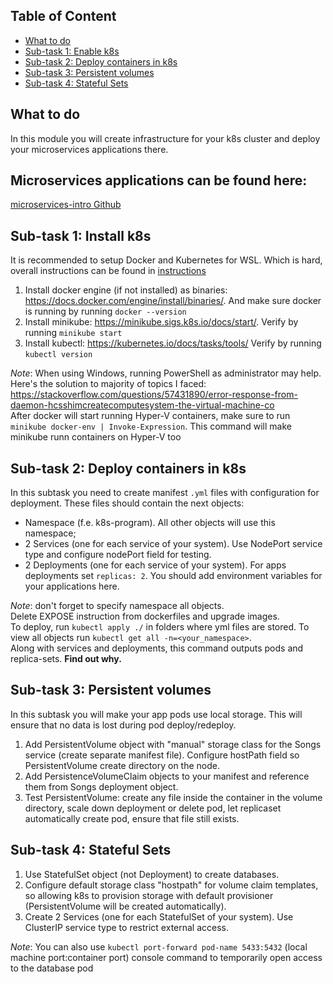 ## Table of Content

- [What to do](#what-to-do)
- [Sub-task 1: Enable k8s](#sub-task-1--enable-k8s)
- [Sub-task 2: Deploy containers in k8s](#sub-task-2--deploy-containers-in-k8s)
- [Sub-task 3: Persistent volumes](#sub-task-3--persistent-volumes)
- [Sub-task 4: Stateful Sets](#sub-task-4--stateful-sets)

## What to do
In this module you will create infrastructure for your k8s cluster and deploy your microservices applications there.

## Microservices applications can be found here:
[microservices-intro Github](https://github.com/SiarheiSvila/microservices-intro)


## Sub-task 1: Install k8s
It is recommended to setup Docker and Kubernetes for WSL. Which is hard, overall instructions can be found in [instructions](https://github.com/SiarheiSvila/docker-k8s-setup/blob/master/README.md)
1. Install docker engine (if not installed) as binaries: https://docs.docker.com/engine/install/binaries/.
And make sure docker is running by running `docker --version`
2. Install minikube: https://minikube.sigs.k8s.io/docs/start/.
Verify by running `minikube start`
3. Install kubectl: https://kubernetes.io/docs/tasks/tools/
Verify by running `kubectl version`

_Note_: When using Windows, running PowerShell as administrator may help. Here's the solution to majority of topics I faced:
https://stackoverflow.com/questions/57431890/error-response-from-daemon-hcsshimcreatecomputesystem-the-virtual-machine-co <br />
After docker will start running Hyper-V containers, make sure to run `minikube docker-env | Invoke-Expression`. This command will make minikube runn containers on Hyper-V too

## Sub-task 2: Deploy containers in k8s
In this subtask you need to create manifest `.yml` files with configuration for deployment. These files should contain the next objects:
- Namespace (f.e. k8s-program). All other objects will use this namespace;
- 2 Services (one for each service of your system). Use NodePort service type and configure nodePort field for testing.
- 2 Deployments (one for each service of your system). For apps deployments set `replicas: 2`. You should add environment variables for your applications here.

_Note_: don't forget to specify namespace all objects. <br>
Delete EXPOSE instruction from dockerfiles and upgrade images. <br>
To deploy, run `kubectl apply ./` in folders where yml files are stored.
To view all objects run `kubectl get all -n=<your_namespace>`. <br>
Along with services and deployments, this command outputs pods and replica-sets. **Find out why.**

## Sub-task 3: Persistent volumes
In this subtask you will make your app pods use local storage. This will ensure that no data is lost during pod deploy/redeploy.
1. Add PersistentVolume object with "manual" storage class for the Songs service (create separate manifest file). Configure hostPath field so PersistentVolume create directory on the node.
2. Add PersistenceVolumeClaim objects to your manifest and reference them from Songs deployment object.
3. Test PersistentVolume: create any file inside the container in the volume directory, scale down deployment or delete pod, let replicaset automatically create pod, ensure that file still exists.

## Sub-task 4: Stateful Sets
1. Use StatefulSet object (not Deployment) to create databases. 
2. Configure default storage class "hostpath" for volume claim templates, so allowing k8s to provision storage with default provisioner (PersistentVolume will be created automatically).
3. Create 2 Services (one for each StatefulSet of your system). Use ClusterIP service type to restrict external access.

_Note_: You can also use `kubectl port-forward pod-name 5433:5432` (local machine port:container port) console command to temporarily open access to the database pod <br>
